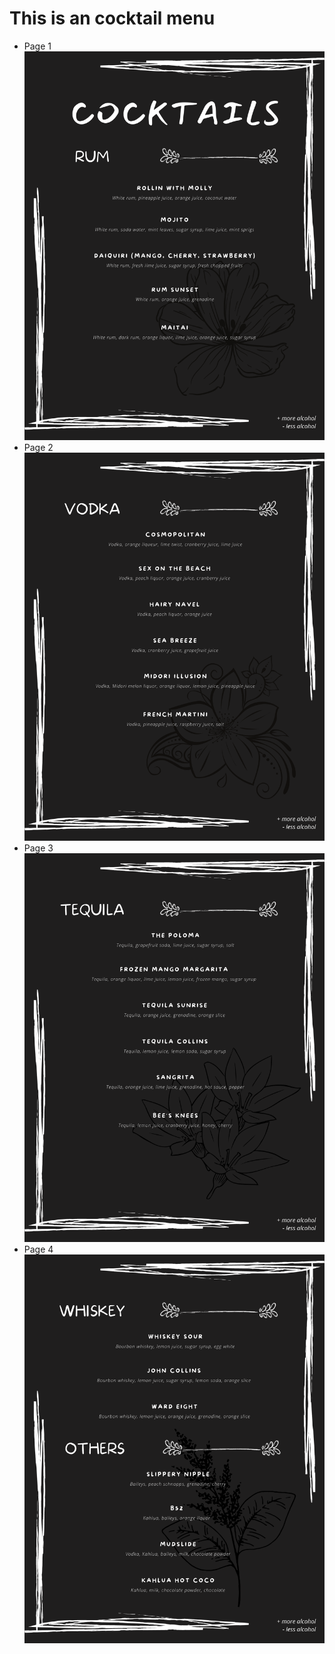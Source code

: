 # This is an cocktail menu
  * Page 1
  ![GitHub Logo](https://github.com/YJDIFF/living/blob/YJDIFF-cocktails/1.png)
  * Page 2
  ![GitHub Logo](https://github.com/YJDIFF/living/blob/YJDIFF-cocktails/2.png)
  * Page 3
  ![GitHub Logo](https://github.com/YJDIFF/living/blob/YJDIFF-cocktails/3.png)
  * Page 4
  ![GitHub Logo](https://github.com/YJDIFF/living/blob/YJDIFF-cocktails/4.png)
